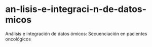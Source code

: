 # an-lisis-e-integraci-n-de-datos-micos
Análisis e integración de datos ómicos: Secuenciación en pacientes oncológicos
